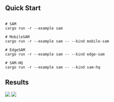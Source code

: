 ## Quick Start

```Shell

# SAM
cargo run -r --example sam

# MobileSAM
cargo run -r --example sam -- --kind mobile-sam

# EdgeSAM
cargo run -r --example sam -- --kind edge-sam

# SAM-HQ
cargo run -r --example sam -- --kind sam-hq
```


## Results

![](https://github.com/jamjamjon/assets/releases/download/sam/demo-car.png)
![](https://github.com/jamjamjon/assets/releases/download/sam/demo-dog.png)
